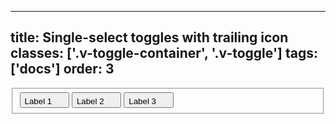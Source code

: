 <!--
 *              © 2025 Visa
 *
 * Licensed under the Apache License, Version 2.0 (the "License");
 * you may not use this file except in compliance with the License.
 * You may obtain a copy of the License at
 *
 *         http://www.apache.org/licenses/LICENSE-2.0
 *
 * Unless required by applicable law or agreed to in writing, software
 * distributed under the License is distributed on an "AS IS" BASIS,
 * WITHOUT WARRANTIES OR CONDITIONS OF ANY KIND, either express or implied.
 * See the License for the specific language governing permissions and
 * limitations under the License.
 *
 -->
---
title: Single-select toggles with trailing icon
classes: ['.v-toggle-container', '.v-toggle']
tags: ['docs']
order: 3
---

<fieldset class="v-toggle-container">
  <button class="v-toggle v-gap-6" aria-pressed="true">
    Label 1
    <svg aria-hidden="true" class="v-icon v-icon-tiny" focusable="false" height="16" viewbox="0 0 16 16" width="16">
      <use href="#visa-map-location-tiny">
      </use>
    </svg>
  </button>
  <button class="v-toggle v-gap-6" aria-pressed="false">
    Label 2
    <svg aria-hidden="true" class="v-icon v-icon-tiny" focusable="false" height="16" viewbox="0 0 16 16" width="16">
      <use href="#visa-view-list-tiny">
      </use>
    </svg>
  </button>
  <button class="v-toggle v-gap-6" aria-pressed="false">
    Label 3
    <svg aria-hidden="true" class="v-icon v-icon-tiny" focusable="false" height="16" viewbox="0 0 16 16" width="16">
      <use href="#visa-view-grid-tiny">
      </use>
    </svg>
  </button>
</fieldset>
